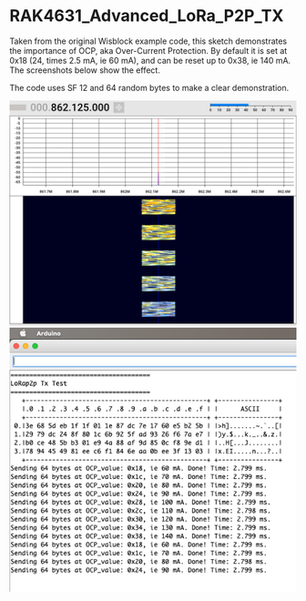 # RAK4631_Advanced_LoRa_P2P_TX

Taken from the original Wisblock example code, this sketch demonstrates the importance of OCP, aka Over-Current Protection. By default it is set at 0x18 (24, times 2.5 mA, ie 60 mA), and can be reset up to 0x38, ie 140 mA. The screenshots below show the effect.

The code uses SF 12 and 64 random bytes to make a clear demonstration.

![Screen1](Screen1.png)
![Screen2](Screen2.png)
